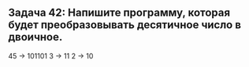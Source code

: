 ## Задача 42: Напишите программу, которая будет преобразовывать десятичное число в двоичное.
45 -> 101101
3  -> 11
2  -> 10
